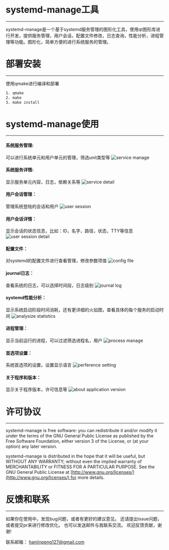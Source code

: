 # systemd-manage工具
---
systemd-manage是一个基于systemd服务管理的图形化工具，使用qt图形库进行开发，提供服务管理，用户会话，配置文件修改，日志查询，性能分析，进程管理等功能。图形化，简单方便的进行系统服务的管理。

# 部署安装
---
使用qmake进行编译和部署
```bash
1. qmake
2. make
3. make install
```


# systemd-manage使用
---
#### 系统服务管理:
可以进行系统单元和用户单元的管理，筛选unit类型等
![service manage](images/zh/service-manage-view-1.png "systemd service unit manage")

#### 系统服务详情:
显示服务单元内容，日志，依赖关系等
![service detail](images/zh/service-detail-view-1.png "service unit detail")

#### 用户会话管理：
管理系统登陆的会话和用户
![user session](images/zh/user-session-view-1.png "user session info")

#### 用户会话详情：
显示会话的状态信息，比如：ID，名字，路径，状态，TTY等信息
![user session detail](images/zh/user-session-detail-1.png "show user session detail")

#### 配置文件：
对systemd的配置文件进行查看管理，修改参数项值
![config file](images/zh/config-file-view-1.png "config file info")

#### journal日志：
查看系统的日志，可以选择时间段，日志级别
![journal log](images/zh/journal-log-view-1.png "show journal log")

#### systemd性能分析：
显示系统启动阶段时间消耗，还有更详细的火焰图，查看具体的每个服务的启动时间
![analysize statistics](images/zh/analysize-statistics-view-1.png "systemd performance analysize statistics")

#### 进程管理：
显示当前运行的进程，可以过滤筛选进程名，用户
![process manage](images/zh/process-manage-view-1.png "process management")

#### 首选项设置：
系统首选项的设置，设置显示语言
![perference setting](images/zh/setting-view-1.png "program perference setting")

#### 关于程序和版本：
显示关于程序版本，许可信息等
![about application version](images/zh/about-view-1.png "abuot version info")


# 许可协议
---
systemd-manage is free software: you can redistribute it and/or modify it under the terms of the GNU General Public License as published by the Free Software Foundation, either version 3 of the License, or (at your option) any later version.

systemd-manage is distributed in the hope that it will be useful, but WITHOUT ANY WARRANTY; without even the implied warranty of MERCHANTABILITY or FITNESS FOR A PARTICULAR PURPOSE. See the GNU General Public License at [http://www.gnu.org/licenses/](http://www.gnu.org/licenses/) for more details.


# 反馈和联系
---
如果你在使用中，发现bug问题，或者有更好的建议意见。
还请提出issue问题，或者提交pr来进行修改优化。
也可以发送邮件与我联系交流。
欢迎反馈贡献，谢谢!

联系邮箱：  hanjinpeng127@gmail.com












